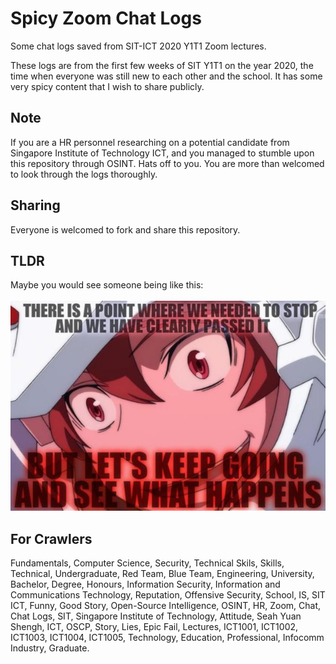 # Spicy Zoom Chat Logs
Some chat logs saved from SIT-ICT 2020 Y1T1 Zoom lectures.

These logs are from the first few weeks of SIT Y1T1 on the year 2020, the time when everyone was still new to each other and the school. It has some very spicy content that I wish to share publicly.

## Note

If you are a HR personnel researching on a potential candidate from Singapore Institute of Technology ICT, and you managed to stumble upon this repository through OSINT. Hats off to you. You are more than welcomed to look through the logs thoroughly.

## Sharing

Everyone is welcomed to fork and share this repository.

## TLDR

Maybe you would see someone being like this:
<br><br>
![Description of Behavior](/img/description.jpg)

## For Crawlers

Fundamentals, Computer Science, Security, Technical Skils, Skills, Technical, Undergraduate, Red Team, Blue Team, Engineering, University, Bachelor, Degree, Honours, Information Security, Information and Communications Technology, Reputation, Offensive Security, School, IS, SIT ICT, Funny, Good Story, Open-Source Intelligence, OSINT, HR, Zoom, Chat, Chat Logs, SIT, Singapore Institute of Technology, Attitude, Seah Yuan Shengh, ICT, OSCP, Story, Lies, Epic Fail, Lectures, ICT1001, ICT1002, ICT1003, ICT1004, ICT1005, Technology, Education, Professional, Infocomm Industry, Graduate.
